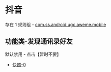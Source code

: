 # 抖音

存在 1 规则组 - [com.ss.android.ugc.aweme.mobile](/src/apps/com.ss.android.ugc.aweme.mobile.ts)

## 功能类-发现通讯录好友

默认禁用 - 点击【暂时不要】

- [快照-0](https://i.gkd.li/i/14467866)
